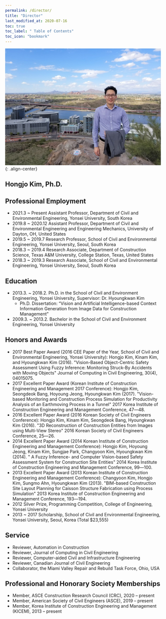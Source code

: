 ```yaml
---
permalink: /director/
title: "Director"
last_modified_at: 2020-07-16
toc: true
toc_label: " Table of Contents"
toc_icon: "bookmark"
---
```


![](/assets/images/arizona_hj_reszied1.jpg){: .align-center}
## Hongjo Kim, Ph.D.

## Professional Employment
* 2021.3 ~ Present  Assistant Professor, Department of Civil and Environmental Engineering, Yonsei University, South Korea 
* 2019.8 ~ 2020.12  Assistant Professor, Department of Civil and Environmental Engineering and Engineering Mechanics, University of Dayton, OH, United States 
* 2019.5 ~ 2019.7	  Research Professor, School of Civil and Environmental Engineering, Yonsei University, Seoul, South Korea
* 2018.3 ~ 2019.4	  Research Associate, Department of Construction Science, Texas A&M University, College Station, Texas, United States
* 2018.3 ~ 2019.3	  Research Associate, School of Civil and Environmental Engineering, Yonsei University, Seoul, South Korea

## Education
* 2013.3. ~ 2018.2.	Ph.D. in the School of Civil and Environment Engineering, Yonsei University, Supervisor: Dr. Hyoungkwan Kim
	* Ph.D. Dissertation: “Vision and Artificial Intelligence-based Context Information Generation from Image Data for Construction Management”
* 2009.3. ~ 2013.2.	Bachelor in the School of Civil and Environment Engineering, Yonsei University

## Honors and Awards
* 2017	Best Paper Award (2016 CEE Paper of the Year, School of Civil and Environmental Engineering, Yonsei University): Hongjo Kim, Kinam Kim, and Hyoungkwan Kim (2016). "Vision-Based Object-Centric Safety Assessment Using Fuzzy Inference: Monitoring Struck-By Accidents with Moving Objects" Journal of Computing in Civil Engineering, 30(4), 04015075.
* 2017	Excellent Paper Award (Korean Institute of Construction Engineering and Management 2017 Conference): Hongjo Kim, Seongdeok Bang, Hoyoung Jeong, Hyoungkwan Kim (2017). "Vision-based Monitoring and Construction Process Simulation for Productivity Analysis of an Earthmoving Process in a Tunnel" 2017 Korea Institute of Construction Engineering and Management Conference, 47―48. 
* 2016	Excellent Paper Award (2016 Korean Society of Civil Engineers Conference): Hongjo Kim, Kinam Kim, Seongdeok Bang, Hyoungkwan Kim (2016). "3D Reconstruction of Construction Entities from Images using Multi-View Stereo" 2016 Korean Society of Civil Engineers Conference, 25―26.
* 2014	Excellent Paper Award (2014 Korean Institute of Construction Engineering and Management Conference): Hongjo Kim, Hoyoung Jeong, Kinam Kim, Sungjae Park, Changyoon Kim, Hyoungkwan Kim (2014). " A Fuzzy Inference- and Computer Vision-based Safety Assessment System for Construction Site Entities" 2014 Korea Institute of Construction Engineering and Management Conference, 99―100.
* 2013	Excellent Paper Award (2013 Korean Institute of Construction Engineering and Management Conference): Changyoon Kim, Hongjo Kim, Sungmo Ahn, Hyoungkwan Kim (2013). "BIM-based Construction Site Layout Planning for Caisson Structure Fabrication using Process Simulation" 2013 Korea Institute of Construction Engineering and Management Conference, 193―194.
* 2012	Silver Prize, Programming Competition, College of Engineering, Yonsei University
* 2013 ~ 2017	Scholarship, School of Civil and Environmental Engineering, Yonsei University, Seoul, Korea (Total $23,555)

## Service
* Reviewer, Automation in Construction
* Reviewer, Journal of Computing in Civil Engineering
* Reviewer, Computer-aided Civil and Infrastructure Engineering
* Reviewer, Canadian Journal of Civil Engineering
* Collaborator, the Miami Valley Repair and Rebuild Task Force, Ohio, USA

## Professional and Honorary Society Memberships
* Member, ASCE Construction Research Council (CRC), 2020 – present
* Member, American Society of Civil Engineers (ASCE), 2019 – present
* Member, Korea Institute of Construction Engineering and Management (KICEM), 2013 – present
